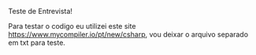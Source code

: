 Teste de Entrevista!

Para testar o codigo eu utilizei este site https://www.mycompiler.io/pt/new/csharp, vou deixar o arquivo separado em txt para teste.


